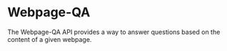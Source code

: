 # Webpage-QA
The Webpage-QA API provides a way to answer questions based on the content of a given webpage.

